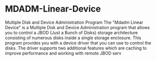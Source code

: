 # MDADM-Linear-Device
Multiple Disk and Device Administration Program
The "Mdadm Linear Device" is a Multiple Disk and Device Administration program that allows you to control a JBOD (Just a Bunch of Disks) storage architecture consisting of numerous disks inside a single storage enclosure. This program provides you with a device driver that you can use to control the disks. The driver supports two additional features which are caching to improve performance and working with remote JBOD serv
